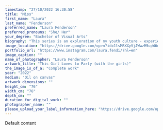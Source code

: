 ```yaml
---
timestamp: "27/10/2022 16:30:58"
title: "Miss"
first_name: "Laura"
last_name: "Fenderson"
preferred_name: "Laura Fenderson"
preferred_pronouns: "She/ Her"
your_degree: "Bachelor of Visual Arts"
biography: "This series is an exploration of my youth culture - experiences of community, connection, joy and intimacy- filtered through an introspective lens.  My youth has been affected by times of prolonged isolation and uncertainty, this series is my attempt of reclaiming what I know to be true in the beauty of my lived experience. I have used personal photography as the source material for this work. I am interested in photography as a medium as it can provide the viewer an immortalised candid depiction of reality in an objective, unfiltered form. The work explores the aesthetic and philosophical principles of the photograph - with the aim to investigate the way in which the photo has defined my world. This series purposefully moves the photograph into the painted realm in order to offer the images- the people and emotions they reflect- a new reality. I use painterly abstraction to remove these works from the photographic source to allow the painting to become its own kind of reality."
image_location: "https://drive.google.com/open?id=1lsMBXXyVjJWwzM5upW6oF_Xxkzbs64qq"
portfolio_url: "https://www.instagram.com/laura.fendi/?hl=en"
image_caption: ""
name_of_photographer: "Laura Fenderson"
artwork_title: "This Girl Loves to Party (with the girls)"
the_image_is_of_a: "Complete work"
year: "2022"
medium: "Oil on canvas"
artwork_dimensions: ""
height_cm: "76"
width_cm: "76"
depth_cm: ""
duration_for_digital_work: ""
photographer_name: ""
please_upload_your_label_information_here: "https://drive.google.com/open?id=1sR8Yil5K9hQIo-U_ogf5UfXMLk4dgT-F"
---
```


Default content